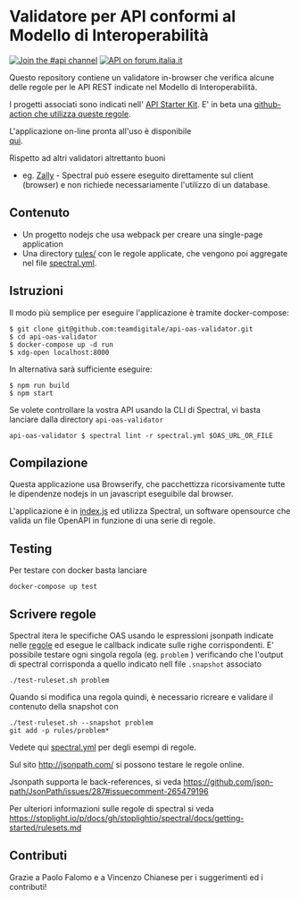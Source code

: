 # Validatore per API conformi al Modello di Interoperabilità

[![Join the #api channel](https://img.shields.io/badge/Slack-%23api-blue.svg?logo=slack)](https://developersitalia.slack.com/messages/CDKBYTG74)
[![API on forum.italia.it](https://img.shields.io/badge/Forum-interoperabilit%C3%A0-blue.svg)](https://forum.italia.it/c/piano-triennale/interoperabilita)

Questo repository contiene un validatore in-browser che verifica
alcune delle regole per le API REST indicate
nel Modello di Interoperabilità.

I progetti associati sono indicati nell' [API Starter Kit](https://github.com/teamdigitale/api-starter-kit).
E' in beta una [github-action che utilizza queste regole](https://github.com/teamdigitale/api-oas-checker-action).

L'applicazione on-line pronta all'uso è disponibile  
[qui](https://teamdigitale.github.io/api-oas-checker).

Rispetto ad altri validatori altrettanto buoni
- eg. [Zally](https://github.com/zalando/zally) -
Spectral può essere eseguito direttamente sul client (browser)
 e non richiede necessariamente l'utilizzo di un database.

## Contenuto

- Un progetto nodejs che usa webpack per creare una single-page application
- Una directory [rules/](rules/) con le regole applicate, che vengono
  poi aggregate nel file [spectral.yml](spectral.yml).
  
## Istruzioni

Il modo più semplice per eseguire l'applicazione 
è tramite docker-compose:

```
$ git clone git@github.com:teamdigitale/api-oas-validator.git
$ cd api-oas-validator
$ docker-compose up -d run
$ xdg-open localhost:8000
```

In alternativa sarà sufficiente eseguire:
```
$ npm run build
$ npm start
```

Se volete controllare la vostra API usando la CLI
di Spectral, vi basta lanciare dalla directory `api-oas-validator`

```
api-oas-validator $ spectral lint -r spectral.yml $OAS_URL_OR_FILE
```

## Compilazione

Questa applicazione usa Browserify,
che pacchettizza ricorsivamente tutte le dipendenze
 nodejs in un javascript eseguibile dal browser.

L'applicazione è in [index.js](index.js) ed utilizza 
Spectral, un software opensource che valida un file OpenAPI
  in funzione di una serie di regole.

## Testing

Per testare con docker basta lanciare

```
docker-compose up test
```

## Scrivere regole

Spectral itera le specifiche OAS usando le espressioni jsonpath
indicate nelle [regole](rules/)
ed esegue le callback indicate sulle righe corrispondenti.
E' possibile testare ogni singola regola (eg. `problem` ) verificando
che l'output di spectral corrisponda a quello indicato nell file `.snapshot` associato

```
./test-ruleset.sh problem
```

Quando si modifica una regola quindi, è necessario ricreare e validare il contenuto della snapshot
con

```
./test-ruleset.sh --snapshot problem
git add -p rules/problem* 
```

Vedete qui [spectral.yml](spectral.yml) per degli esempi di regole.

Sul sito http://jsonpath.com/ si possono testare le regole online.

Jsonpath supporta le back-references,
 si veda https://github.com/json-path/JsonPath/issues/287#issuecomment-265479196

Per ulteriori informazioni sulle regole di spectral si veda https://stoplight.io/p/docs/gh/stoplightio/spectral/docs/getting-started/rulesets.md

## Contributi

Grazie a Paolo Falomo
e a Vincenzo Chianese per i suggerimenti ed i contributi!

